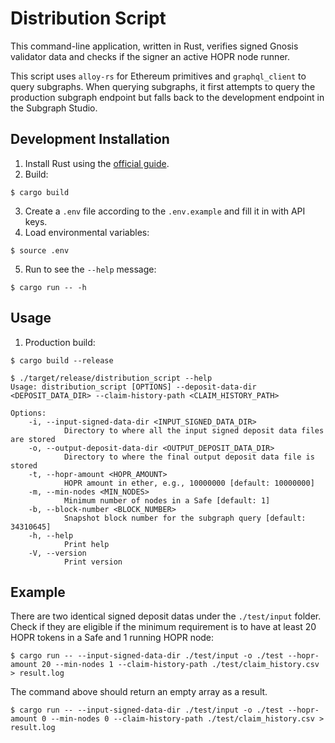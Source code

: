 # Distribution Script

This command-line application, written in Rust, verifies signed Gnosis validator data and checks if the signer an active HOPR node runner.

This script uses `alloy-rs` for Ethereum primitives and `graphql_client` to query subgraphs. When querying subgraphs, it first attempts to query the production subgraph endpoint but falls back to the development endpoint in the Subgraph Studio.

## Development Installation
1. Install Rust using the [official guide](https://www.rust-lang.org/tools/install).
2. Build:
```shell
$ cargo build
```
3. Create a `.env` file according to the `.env.example` and fill it in with API keys.
4. Load environmental variables:
```shell
$ source .env
```
5. Run to see the `--help` message:
```shell
$ cargo run -- -h
```

## Usage
1. Production build:
```shell
$ cargo build --release
```

```shell
$ ./target/release/distribution_script --help
Usage: distribution_script [OPTIONS] --deposit-data-dir <DEPOSIT_DATA_DIR> --claim-history-path <CLAIM_HISTORY_PATH>

Options:
    -i, --input-signed-data-dir <INPUT_SIGNED_DATA_DIR>
            Directory to where all the input signed deposit data files are stored
    -o, --output-deposit-data-dir <OUTPUT_DEPOSIT_DATA_DIR>
            Directory to where the final output deposit data file is stored
    -t, --hopr-amount <HOPR_AMOUNT>
            HOPR amount in ether, e.g., 10000000 [default: 10000000]
    -m, --min-nodes <MIN_NODES>
            Minimum number of nodes in a Safe [default: 1]
    -b, --block-number <BLOCK_NUMBER>
            Snapshot block number for the subgraph query [default: 34310645]
    -h, --help
            Print help
    -V, --version
            Print version
```

## Example
There are two identical signed deposit datas under the `./test/input` folder. Check if they are eligible if the minimum requirement is to have at least 20 HOPR tokens in a Safe and 1 running HOPR node:
```shell
$ cargo run -- --input-signed-data-dir ./test/input -o ./test --hopr-amount 20 --min-nodes 1 --claim-history-path ./test/claim_history.csv > result.log
```
The command above should return an empty array as a result.

```shell
$ cargo run -- --input-signed-data-dir ./test/input -o ./test --hopr-amount 0 --min-nodes 0 --claim-history-path ./test/claim_history.csv > result.log
```